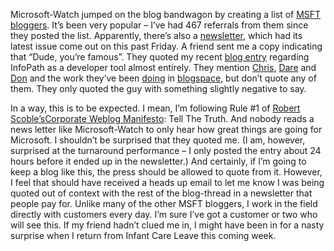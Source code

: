 Microsoft-Watch jumped on the blog bandwagon by creating a list of [MSFT
bloggers](http://www.microsoft-watch.com/article2/0,4248,852932,00.asp).
It’s been very popular – I’ve had 467 referrals from them since they
posted the list. Apparently, there’s also a
[newsletter](https://ziffdavis.omeda.com/zm/msw/msw.cgi?intro2&p=5BZWA00082),
which had its latest issue come out on this past Friday. A friend sent
me a copy indicating that “Dude, you’re famous”. They quoted my recent
[blog entry](http://devhawk.net/2003/03/13/blogging-from-office-2003/)
regarding InfoPath as a developer tool almost entirely. They mention
[Chris](http://www.simplegeek.com/),
[Dare](http://www.kuro5hin.org/user/Carnage4Life/diary) and
[Don](http://www.gotdotnet.com/team/dbox/) and the work they’ve been
[doing](http://www.simplegeek.com/PermaLink.aspx/7b48b6ab-d51f-447c-87bb-b02010e171af)
in
[blogspace](http://msdn.microsoft.com/library/default.asp?url=/library/en-us/dnexxml/html/xml02172003.asp),
but don’t quote any of them. They only quoted the guy with something
slightly negative to say.

In a way, this is to be expected. I mean, I’m following Rule \#1 of
[Robert Scoble’s](http://radio.weblogs.com/0001011/)[Corporate Weblog
Manifesto](http://radio.weblogs.com/0001011/2003/02/26.html): Tell The
Truth. And nobody reads a news letter like Microsoft-Watch to only hear
how great things are going for Microsoft. I shouldn’t be surprised that
they quoted me. (I am, however, surprised at the turnaround performance
– I only posted the entry about 24 hours before it ended up in the
newsletter.) And certainly, if I’m going to keep a blog like this, the
press should be allowed to quote from it. However, I feel that should
have received a heads up email to let me know I was being quoted out of
context with the rest of the blog-thread in a newsletter that people pay
for. Unlike many of the other MSFT bloggers, I work in the field
directly with customers every day. I’m sure I’ve got a customer or two
who will see this. If my friend hadn’t clued me in, I might have been in
for a nasty surprise when I return from Infant Care Leave this coming
week.
